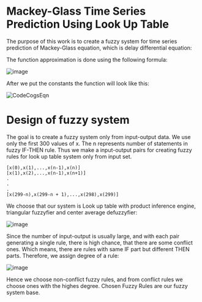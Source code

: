 # Mackey-Glass Time Series Prediction Using Look Up Table 

The purpose of this work is to create a fuzzy system for time series prediction of Mackey-Glass equation, which is delay differential equation:

The function approximation is done using the following formula: 

![image](https://user-images.githubusercontent.com/33194623/149630324-d13cfcfa-10cd-4154-9eab-4dfdc1eea988.png)

After we put the constants the function will look like this: 

![CodeCogsEqn](https://user-images.githubusercontent.com/33194623/149630075-cc90b407-1783-46ce-89f1-0b3187373a6d.png)

# Design of fuzzy system
The goal is to create a fuzzy system only from input-output data. We use only the first 300 values of x. The n represents number of statements in fuzzy IF-THEN rule. Thus we make a input-output pairs for creating fuzzy rules for look up table system only from input set.


    [x(0),x(1),...,x(n-1),x(n)]
    [x(1),x(2),...,x(n-1),x(n+1)]
    .
    .
    .
    [x(299-n),x(299-n + 1),...,x(298),x(299)]


We choose that our system is Look up table with product inference engine, triangular fuzzyfier and center average defuzzyfier:

![image](https://user-images.githubusercontent.com/33194623/149630249-00d4daba-5c5a-412c-b4a2-a8978d295ba1.png)

Since the number of input-output is usually large, and with each pair generating a single rule, there is high chance, that there are some conflict ones. Which means, there are rules with same IF part but different THEN parts. Therefore, we assign degree of a rule:

![image](https://user-images.githubusercontent.com/33194623/149630275-43e94085-fa7f-487e-923b-d84aea2b5c55.png)

Hence we choose non-conflict fuzzy rules, and from conflict rules we choose ones with the highes degree. Chosen Fuzzy Rules are our fuzzy system base.
